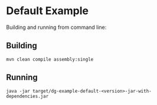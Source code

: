 # Default Example

Building and running from command line:

## Building
```
mvn clean compile assembly:single
```

## Running
```
java -jar target/dg-example-default-<version>-jar-with-dependencies.jar
```
